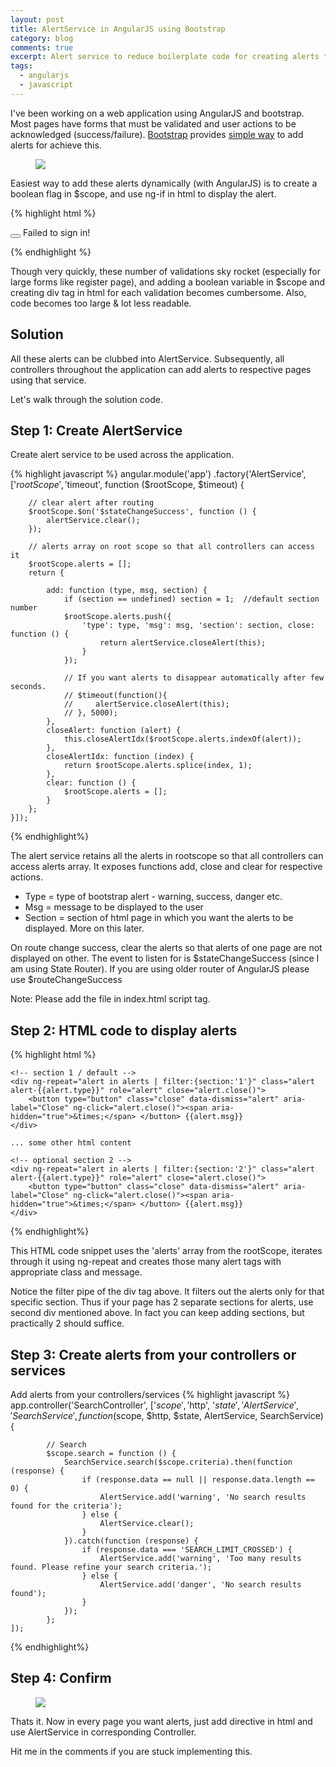 ```yaml
---
layout: post
title: AlertService in AngularJS using Bootstrap
category: blog
comments: true
excerpt: Alert service to reduce boilerplate code for creating alerts throughout the application.
tags: 
  - angularjs
  - javascript
---
```


I've been working on a web application using AngularJS and bootstrap. 
Most pages have forms that must be validated and user actions to be acknowledged (success/failure). 
[Bootstrap](http://getbootstrap.com/) provides [simple way](http://getbootstrap.com/components/#alerts) to add alerts for achieve this.
     
<figure>
 <a href="{{ site.url }}/images/blog/sejal/login-alert.png"><img src="{{ site.url }}/images/blog/sejal/login-alert.png"></a>
</figure>

Easiest way to add these alerts dynamically (with AngularJS) is to create a boolean flag in $scope, and use ng-if in html to display the alert.

{% highlight html %}

<div ng-if="loginFailed" class="alert alert-danger alert-dismissible" role="alert">
  <button type="button" class="close" data-dismiss="alert" aria-label="Close"></button>
  Failed to sign in!
</div>

{% endhighlight %}

Though very quickly, these number of validations sky rocket (especially for large forms like register page), and adding a boolean 
variable in $scope and creating div tag in html for each validation becomes cumbersome. Also, code becomes too large & lot less readable.

## Solution

All these alerts can be clubbed into AlertService. Subsequently, all controllers throughout the application can add alerts to respective pages
using that service. 

Let's walk through the solution code.

## Step 1: Create AlertService

Create alert service to be used across the application. 

{% highlight javascript %}
angular.module('app')
    .factory('AlertService', ['$rootScope', '$timeout', function ($rootScope, $timeout) {

        // clear alert after routing
        $rootScope.$on('$stateChangeSuccess', function () {
            alertService.clear();
        });
        
        // alerts array on root scope so that all controllers can access it
        $rootScope.alerts = [];
        return {
        
            add: function (type, msg, section) {
                if (section == undefined) section = 1;  //default section number
                $rootScope.alerts.push({
                    'type': type, 'msg': msg, 'section': section, close: function () {
                        return alertService.closeAlert(this);
                    }
                });

                // If you want alerts to disappear automatically after few seconds.
                // $timeout(function(){
                //     alertService.closeAlert(this);
                // }, 5000);
            },
            closeAlert: function (alert) {
                this.closeAlertIdx($rootScope.alerts.indexOf(alert));
            },
            closeAlertIdx: function (index) {
                return $rootScope.alerts.splice(index, 1);
            },
            clear: function () {
                $rootScope.alerts = [];
            }
        };
    }]);
{% endhighlight%}


The alert service retains all the alerts in rootscope so that all controllers can access alerts array. 
It exposes functions add, close and clear for respective actions. 

- Type = type of bootstrap alert - warning, success, danger etc.  
- Msg = message to be displayed to the user  
- Section = section of html page in which you want the alerts to be displayed. More on this later.    

On route change success, clear the alerts so that alerts of one page are not displayed on other. 
The event to listen for is $stateChangeSuccess (since I am using State Router). 
 If you are using older router of AngularJS please use $routeChangeSuccess

Note: Please add the file in index.html script tag. 


## Step 2: HTML code to display alerts

{% highlight html %}

    <!-- section 1 / default -->
    <div ng-repeat="alert in alerts | filter:{section:'1'}" class="alert alert-{{alert.type}}" role="alert" close="alert.close()">
        <button type="button" class="close" data-dismiss="alert" aria-label="Close" ng-click="alert.close()"><span aria-hidden="true">&times;</span> </button> {{alert.msg}}
    </div>
    
    ... some other html content

    <!-- optional section 2 -->
    <div ng-repeat="alert in alerts | filter:{section:'2'}" class="alert alert-{{alert.type}}" role="alert" close="alert.close()">
        <button type="button" class="close" data-dismiss="alert" aria-label="Close" ng-click="alert.close()"><span aria-hidden="true">&times;</span> </button> {{alert.msg}}
    </div>

{% endhighlight%}

This HTML code snippet uses the 'alerts' array from the rootScope, iterates through it using ng-repeat and creates those many alert tags with appropriate class and message. 

Notice the filter pipe of the div tag above. It filters out the alerts only for that specific section. 
Thus if your page has 2 separate sections for alerts, use second div mentioned above. 
In fact you can keep adding sections, but practically 2 should suffice. 

## Step 3: Create alerts from your controllers or services

Add alerts from your controllers/services 
{% highlight javascript %}
app.controller('SearchController',
    ['$scope', '$http', '$state', 'AlertService', 'SearchService',
        function ($scope, $http, $state, AlertService, SearchService) {
            
            // Search
            $scope.search = function () {
                SearchService.search($scope.criteria).then(function (response) {
                    if (response.data == null || response.data.length == 0) {
                        AlertService.add('warning', 'No search results found for the criteria');
                    } else {
                        AlertService.clear();
                    }
                }).catch(function (response) {
                    if (response.data === 'SEARCH_LIMIT_CROSSED') {
                        AlertService.add('warning', 'Too many results found. Please refine your search criteria.');
                    } else {
                        AlertService.add('danger', 'No search results found');
                    }
                });
            };
    ]);
{% endhighlight%}
    
## Step 4: Confirm
<figure>
 <a href="{{ site.url }}/images/blog/sejal/search-results.png"><img src="{{ site.url }}/images/blog/sejal/search-results.png"></a>
</figure>

Thats it. Now in every page you want alerts, just add <alert-service> directive in html and use AlertService in corresponding Controller.

Hit me in the comments if you are stuck implementing this. 